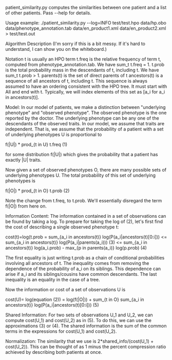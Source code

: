 patient_similarity.py computes the similarities between one patient and a list of other patients. Pass --help for details.

Usage example:
./patient_similarity.py --log=INFO test/test.hpo data/hp.obo data/phenotype_annotation.tab data/en_product1.xml data/en_product2.xml > test/test.out

Algorithm Description (I'm sorry if this is a bit messy. If it's hard to understand, I can show you on the whiteboard.)

Notation
t is usually an HPO term
t.freq is the relative frequency of term t, computed from phenotype_annotation.tab. We have sum_t t.freq = 1.
t.prob is the total probability mass in the descendants of t, including t. We have sum_t t.prob > 1.
parents(t) is the set of direct parents of t
ancestors(t) is a sequence of all ancestors of t, including t. This sequence is always assumed to have an ordering consistent with the HPO tree. It must start with All and end with t. Typically, we will index elements of this set as [a_i for a_i in ancestors(t)].


Model:
In our model of patients, we make a distinction between "underlying phenotype" and "observed phenotype". The observed phenotype is the one reported by the doctor. The underlying phenotype can be any one of the descendants of the observed traits. In our model, we assume that traits are independent. That is, we assume that the probability of a patient with a set of underlying phenotypes U is proportional to

f(|U|) * prod_{t in U} t.freq    (1)

for some distribution f(|U|) which gives the probability that a patient has exactly |U| traits.

Now given a set of observed phenotypes O, there are many possible sets of underlying phenotypes U. The total probability of this set of underlying phenotypes is

f(|O|) * prod_{t in O} t.prob    (2)

Note the change from t.freq, to t.prob. We'll essentially disregard the term f(|O|) from here on.

Information Content:
The information contained in a set of observations can be found by taking a log. To prepare for taking the log of (2), let's first find the cost of describing a single observed phenotype t:

cost(t)=log(t.prob
= sum_{a_i in ancestors(t)} log(P(a_i|ancestors(t)[0:i]))
<= sum_{a_i in ancestors(t)} log(P(a_i|parents(a_i)))                             (3)
<= sum_{a_i in ancestors(t)} log(a_i.prob) - max_{p in parents(a_i)} log(p.prob)  (4)

The first equality is just writing t.prob as a chain of conditional probabilities involving all ancestors of t. The inequality comes from removing the dependence of the probability of a_i on its siblings. This dependence can arise if a_i and its siblings/cousins have common descendants. The last inequality is an equality in the case of a tree.

Now the information or cost of a set of observations U is

cost(U)=
log(equation (2)) = log(f(|O|)) + sum_{t in O} sum_{a_i in ancestors(t)} log(P(a_i|ancestors(t)[0:i]))    (5)

Shared Information:
For two sets of observations U_1 and U_2, we can compute cost(U_1) and cost(U_2) as in (5). To do this, we can use the approximations (3) or (4). The shared information is the sum of the common terms in the expressions for cost(U_1) and cost(U_2).

Normalization:
The similarity that we use is 2*shared_info/(cost(U_1) + cost(U_2)). This can be thought of as 1 minus the percent compression ratio achieved by describing both patients at once.

